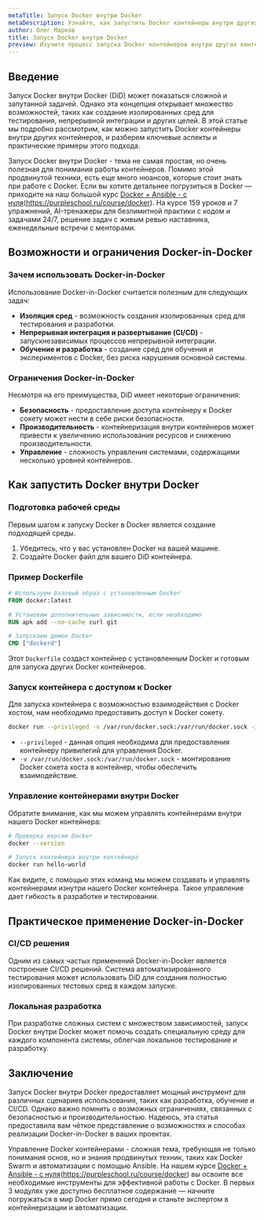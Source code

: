 ```yaml
---
metaTitle: Запуск Docker внутри Docker
metaDescription: Узнайте, как запустить Docker контейнеры внутри других Docker контейнеров - от основных концепций до практических примеров использования
author: Олег Марков
title: Запуск Docker внутри Docker
preview: Изучите процесс запуска Docker контейнеров внутри других контейнеров. Разберитесь в необходимых командах и узнайте об их особенностях и применении на практике
---
```


## Введение

Запуск Docker внутри Docker (DiD) может показаться сложной и запутанной задачей. Однако эта концепция открывает множество возможностей, таких как создание изолированных сред для тестирования, непрерывной интеграции и других целей. В этой статье мы подробно рассмотрим, как можно запустить Docker контейнеры внутри других контейнеров, и разберем ключевые аспекты и практические примеры этого подхода.

Запуск Docker внутри Docker - тема не самая простая, но очень полезная для понимания работы контейнеров. Помимо этой продвинутой техники, есть еще много нюансов, которые стоит знать при работе с Docker. Если вы хотите детальнее погрузиться в Docker — приходите на наш большой курс [Docker + Ansible - с нуля]()(https://purpleschool.ru/course/docker). На курсе 159 уроков и 7 упражнений, AI-тренажеры для безлимитной практики с кодом и задачами 24/7, решение задач с живым ревью наставника, еженедельные встречи с менторами.

## Возможности и ограничения Docker-in-Docker

### Зачем использовать Docker-in-Docker

Использование Docker-in-Docker считается полезным для следующих задач:

- **Изоляция сред** - возможность создания изолированных сред для тестирования и разработки.
- **Непрерывная интеграция и развертывание (CI/CD)** - запускнезависимых процессов непрерывной интеграции.
- **Обучение и разработка** - создание сред для обучения и экспериментов с Docker, без риска нарушения основной системы.

### Ограничения Docker-in-Docker

Несмотря на его преимущества, DiD имеет некоторые ограничения:

- **Безопасность** - предоставление доступа контейнеру к Docker сокету может нести в себе риски безопасности.
- **Производительность** - контейнеризация внутри контейнеров может привести к увеличению использования ресурсов и снижению производительности.
- **Управление** - сложность управления системами, содержащими несколько уровней контейнеров.

## Как запустить Docker внутри Docker

### Подготовка рабочей среды

Первым шагом к запуску Docker в Docker является создание подходящей среды.

1. Убедитесь, что у вас установлен Docker на вашей машине.
2. Создайте Docker файл для вашего DiD контейнера.

### Пример Dockerfile

```dockerfile
# Используем базовый образ с установленным Docker
FROM docker:latest

# Установим дополнительные зависимости, если необходимо
RUN apk add --no-cache curl git 

# Запускаем демон Docker
CMD ["dockerd"]
```

Этот `Dockerfile` создаст контейнер с установленным Docker и готовым для запуска других Docker контейнеров.

### Запуск контейнера с доступом к Docker

Для запуска контейнера с возможностью взаимодействия с Docker хостом, нам необходимо предоставить доступ к Docker сокету.

```bash
docker run --privileged -v /var/run/docker.sock:/var/run/docker.sock -it your-docker-image
```

- `--privileged` - данная опция необходима для предоставления контейнеру привилегий для управления Docker.
- `-v /var/run/docker.sock:/var/run/docker.sock` - монтирование Docker сокета хоста в контейнер, чтобы обеспечить взаимодействие.

### Управление контейнерами внутри Docker

Обратите внимание, как мы можем управлять контейнерами внутри нашего Docker контейнера:

```bash
# Проверка версии Docker
docker --version

# Запуск контейнера внутри контейнера
docker run hello-world
```

Как видите, с помощью этих команд мы можем создавать и управлять контейнерами изнутри нашего Docker контейнера. Такое управление дает гибкость в разработке и тестировании.

## Практическое применение Docker-in-Docker

### CI/CD решения

Одним из самых частых применений Docker-in-Docker является построение CI/CD решений. Система автоматизированного тестирования может использовать DiD для создания полностью изолированных тестовых сред в каждом запуске.

### Локальная разработка

При разработке сложных систем с множеством зависимостей, запуск Docker внутри Docker может помочь создать специальную среду для каждого компонента системы, облегчая локальное тестирование и разработку.

## Заключение

Запуск Docker внутри Docker предоставляет мощный инструмент для различных сценариев использования, таких как разработка, обучение и CI/CD. Однако важно помнить о возможных ограничениях, связанных с безопасностью и производительностью. Надеюсь, эта статья предоставила вам чёткое представление о возможностях и способах реализации Docker-in-Docker в ваших проектах.

Управление Docker контейнерами - сложная тема, требующая не только понимания основ, но и знания продвинутых техник, таких как Docker Swarm и автоматизации с помощью Ansible. На нашем курсе [Docker + Ansible - с нуля]()(https://purpleschool.ru/course/docker) вы освоите все необходимые инструменты для эффективной работы с Docker. В первых 3 модулях уже доступно бесплатное содержание — начните погружаться в мир Docker прямо сегодня и станьте экспертом в контейнеризации и автоматизации.
